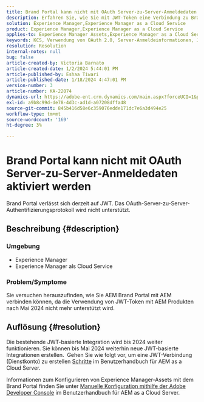 ```yaml
---
title: Brand Portal kann nicht mit OAuth Server-zu-Server-Anmeldedaten aktiviert werden
description: Erfahren Sie, wie Sie mit JWT-Token eine Verbindung zu Brand Portal herstellen können, da OAuth Server-to-Server nicht unterstützt wird.
solution: Experience Manager,Experience Manager as a Cloud Service
product: Experience Manager,Experience Manager as a Cloud Service
applies-to: Experience Manager Assets,Experience Manager as a Cloud Service,Experience Manager
keywords: KCS, Verwendung von OAuth 2.0, Server-Anmeldeinformationen, JWT-Token, AEM, Brand Portal, Server-zu-Server
resolution: Resolution
internal-notes: null
bug: false
article-created-by: Victoria Barnato
article-created-date: 1/2/2024 5:44:01 PM
article-published-by: Eshaa Tiwari
article-published-date: 1/18/2024 4:47:01 PM
version-number: 3
article-number: KA-22074
dynamics-url: https://adobe-ent.crm.dynamics.com/main.aspx?forceUCI=1&pagetype=entityrecord&etn=knowledgearticle&id=80a2c382-96a9-ee11-be37-6045bd006268
exl-id: a9b8c99d-de78-4d3c-ad1d-a07208dffa48
source-git-commit: 845b416d58e6c359076edde171dc7e6a3d494e25
workflow-type: tm+mt
source-wordcount: '169'
ht-degree: 3%

---
```


# Brand Portal kann nicht mit OAuth Server-zu-Server-Anmeldedaten aktiviert werden


Brand Portal verlässt sich derzeit auf JWT. Das OAuth-Server-zu-Server-Authentifizierungsprotokoll wird nicht unterstützt.

## Beschreibung {#description}


### <b>Umgebung </b>

- Experience Manager
- Experience Manager als Cloud Service


### <b>Problem/Symptome</b>

Sie versuchen herauszufinden, wie Sie AEM Brand Portal mit AEM verbinden können, da die Verwendung von JWT-Token mit AEM Produkten nach Mai 2024 nicht mehr unterstützt wird.




## Auflösung {#resolution}




Die bestehende JWT-basierte Integration wird bis 2024 weiter funktionieren. Sie können bis Mai 2024 weiterhin neue JWT-basierte Integrationen erstellen.  Gehen Sie wie folgt vor, um eine JWT-Verbindung (Dienstkonto) zu erstellen [Schritte](https://experienceleague.adobe.com/docs/experience-manager-cloud-service/content/assets/brand-portal/configure-aem-assets-with-brand-portal.html?lang=en#createnewintegration) im Benutzerhandbuch für AEM as a Cloud Server.



Informationen zum Konfigurieren von Experience Manager-Assets mit dem Brand Portal finden Sie unter [Manuelle Konfiguration mithilfe der Adobe Developer Console](https://experienceleague.adobe.com/docs/experience-manager-cloud-service/content/assets/brand-portal/configure-aem-assets-with-brand-portal.html?lang=en#manual-configuration) im Benutzerhandbuch für AEM as a Cloud Server.
